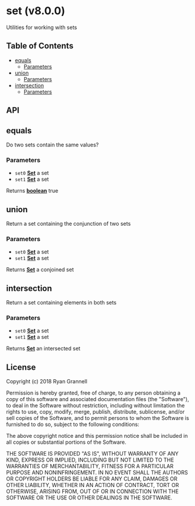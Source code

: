 
# set (v8.0.0)

Utilities for working with sets

## Table of Contents

- [equals](#equals)
  * [Parameters](#parameters)
- [union](#union)
  * [Parameters](#parameters-1)
- [intersection](#intersection)
  * [Parameters](#parameters-2)

## API

<!-- Generated by documentation.js. Update this documentation by updating the source code. -->

## equals

Do two sets contain the same values?

### Parameters

-   `set0` **[Set][1]** a set
-   `set1` **[Set][1]** a set

Returns **[boolean][2]** true

## union

Return a set containing the conjunction of two sets

### Parameters

-   `set0` **[Set][1]** a set
-   `set1` **[Set][1]** a set

Returns **[Set][1]** a conjoined set

## intersection

Return a set containing elements in both sets

### Parameters

-   `set0` **[Set][1]** a set
-   `set1` **[Set][1]** a set

Returns **[Set][1]** an intersected set

[1]: https://developer.mozilla.org/docs/Web/JavaScript/Reference/Global_Objects/Set

[2]: https://developer.mozilla.org/docs/Web/JavaScript/Reference/Global_Objects/Boolean


## License

Copyright (c) 2018 Ryan Grannell

Permission is hereby granted, free of charge, to any person obtaining a copy of this software and associated documentation files (the "Software"), to deal in the Software without restriction, including without limitation the rights to use, copy, modify, merge, publish, distribute, sublicense, and/or sell copies of the Software, and to permit persons to whom the Software is furnished to do so, subject to the following conditions:

The above copyright notice and this permission notice shall be included in all copies or substantial portions of the Software.

THE SOFTWARE IS PROVIDED "AS IS", WITHOUT WARRANTY OF ANY KIND, EXPRESS OR IMPLIED, INCLUDING BUT NOT LIMITED TO THE WARRANTIES OF MERCHANTABILITY, FITNESS FOR A PARTICULAR PURPOSE AND NONINFRINGEMENT. IN NO EVENT SHALL THE AUTHORS OR COPYRIGHT HOLDERS BE LIABLE FOR ANY CLAIM, DAMAGES OR OTHER LIABILITY, WHETHER IN AN ACTION OF CONTRACT, TORT OR OTHERWISE, ARISING FROM, OUT OF OR IN CONNECTION WITH THE SOFTWARE OR THE USE OR OTHER DEALINGS IN THE SOFTWARE.
